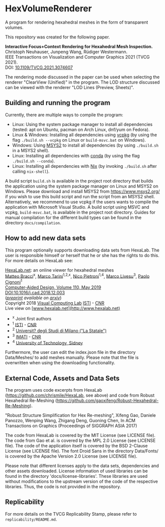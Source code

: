 # HexVolumeRenderer

A program for rendering hexahedral meshes in the form of transparent volumes.

This repository was created for the following paper.

**Interactive Focus+Context Rendering for Hexahedral Mesh Inspection.** \
Christoph Neuhauser, Junpeng Wang, Rüdiger Westermann. \
IEEE Transactions on Visualization and Computer Graphics 2021 (TVCG 2021). \
DOI: [10.1109/TVCG.2021.3074607](https://www.doi.org/10.1109/TVCG.2021.3074607)

The rendering mode discussed in the paper can be used when selecting the renderer "ClearView (Unified)" in the program.
The LOD structure discussed can be viewed with the renderer "LOD Lines (Preview, Sheets)".


## Building and running the program

Currently, there are multiple ways to compile the program:
- Linux: Using the system package manager to install all dependencies (tested: apt on Ubuntu, pacman on Arch Linux, dnf/yum on Fedora).
- Linux & Windows: Installing all dependencies using [vcpkg](https://github.com/microsoft/vcpkg)  (by using the flag `./build.sh --vcpkg` on Linux or `build-msvc.bat` on Windows).
- Windows: Using [MSYS2](https://www.msys2.org/) to install all dependencies (by using `./build.sh` in a MSYS2 shell).
- Linux: Installing all dependencies with [conda](https://docs.conda.io/en/latest/) (by using the flag `./build.sh --conda`).
- Linux: Installing all dependencies with [Nix](https://nixos.org/) (by invoking `./build.sh` after calling `nix-shell`).

A build script `build.sh` is available in the project root directory that builds the application using the system
package manager on Linux and MSYS2 on Windows. Please download and install MSYS2 from https://www.msys2.org/ if you wish
to use this build script and run the script from an MSYS2 shell.
Alternatively, we recommend to use vcpkg if the users wants to compile the application with Microsoft Visual Studio.
A build script using MSVC and vcpkg, `build-msvc.bat`, is available in the project root directory.
Guides for manual compilation for the different build types can be found in the directory `docs/compilation`.


## How to add new data sets

This program optionally supports downloading data sets from HexaLab. The user is responsible himself or herself that he or she has the rights to do this. For more details on HexaLab see:

[HexaLab.net](http://www.hexalab.net): an online viewer for hexahedral meshes \
[Matteo Bracci](https://github.com/c4stan)<sup>x</sup>, [Marco Tarini](http://vcg.isti.cnr.it/~tarini/)<sup>1,2,x</sup>, [Nico Pietroni](http://vcg.isti.cnr.it/~pietroni)<sup>1,4</sup>, [Marco Livesu](http://pers.ge.imati.cnr.it/livesu/)<sup>3</sup>, [Paolo Cignoni](http://vcg.isti.cnr.it/~cignoni)<sup>1</sup> \
[Computer-Aided Design, Volume 110, May 2019](https://doi.org/10.1016/j.cad.2018.12.003) \
[DOI:10.1016/j.cad.2018.12.003](https://doi.org/10.1016/j.cad.2018.12.003) \
(_[preprint](https://arxiv.org/pdf/1806.06639) available on [arxiv](https://arxiv.org/abs/1806.06639)_) \
Copyright 2018
[Visual Computing Lab](http://vcg.isti.cnr.it)
[ISTI](http://www.isti.cnr.it) - [CNR](http://www.cnr.it) \
Live view on [www.hexalab.net](http://www.hexalab.net)
- <sup>x</sup> Joint first authors
- <sup>1</sup> [ISTI](http://www.isti.cnr.it) - [CNR](http://www.cnr.it)
- <sup>2</sup> [Universit? degli Studi di Milano ("La Statale")](http://www.unimi.it)
- <sup>3</sup> [IMATI](http://www.imati.cnr.it/) - [CNR](http://www.cnr.it)
- <sup>4</sup> [University of Technology, Sidney](https://www.uts.edu.au/)

Furthermore, the user can edit the index.json file in the directory Data/Meshes/ to add meshes manually.
Please note that the file is overwritten when using the downloading functionality.

## External Code, Assets and Data Sets

The program uses code excerpts from HexaLab (https://github.com/chrismile/HexaLab, see above) and code from Robust
Hexahedral Re-Meshing (https://github.com/gaoxifeng/Robust-Hexahedral-Re-Meshing).

"Robust Structure Simplification for Hex Re-meshing",
Xifeng Gao, Daniele Panozzo, Wenping Wang, Zhigang Deng, Guoning Chen,
In ACM Transactions on Graphics (Proceedings of SIGGRAPH ASIA 2017)

The code from HexaLab is covered by the MIT License (see LICENSE file).
The code from Gao et al. is covered by the MPL 2.0 License (see LICENSE file).
The code of the application itself is covered by the BSD 2-Clause License (see LICENSE file).
The font Droid Sans in the directory Data/Fonts/ is covered by the Apache Version 2.0 License (see LICENSE file).

Please note that different licenses apply to the data sets, dependencies and other assets downloaded.
License information of used libraries can be found in the directory 'docs/license-libraries'. These libraries are used
without modifications to the upstream version of the code of the respective libraries.
Thus, the code is not provided in the repository.


## Replicability

For more details on the TVCG Replicability Stamp, please refer to `replicability/README.md`.

